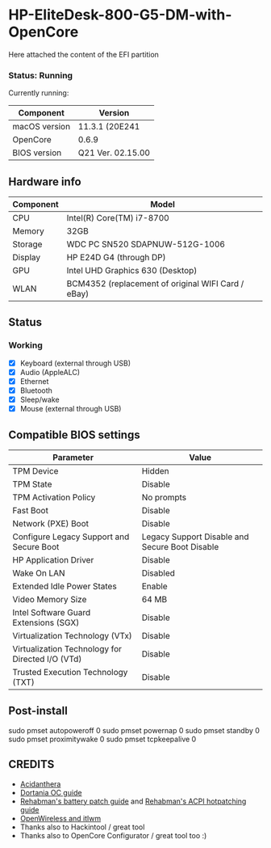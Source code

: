 # HP-EliteDesk-800-G5-DM-with-OpenCore

Here attached the content of the EFI partition

### Status: Running

Currently running:

| Component     | Version      |
| ------------- | ------------ |
| macOS version | 11.3.1 (20E241 |
| OpenCore      | 0.6.9        |
| BIOS version  | Q21 Ver. 02.15.00        |

## Hardware info

| Component | Model                                   |
| --------- | --------------------------------------- |
| CPU       | Intel(R) Core(TM) i7-8700    |
| Memory    | 32GB                       |
| Storage   | WDC PC SN520 SDAPNUW-512G-1006                 |
| Display   | HP E24D G4 (through DP)                 |
| GPU       | Intel UHD Graphics 630 (Desktop)                          |
| WLAN      | BCM4352 (replacement of original WIFI Card / eBay) |

## Status

### Working

- [x] Keyboard (external through USB)
- [x] Audio (AppleALC)
- [x] Ethernet
- [x] Bluetooth
- [x] Sleep/wake
- [x] Mouse (external through USB)

## Compatible BIOS settings

| Parameter     | Value      |
| ------------- | ------------ |
| TPM Device | Hidden |
| TPM State | Disable |
| TPM Activation Policy | No prompts |
| Fast Boot | Disable |
| Network (PXE) Boot | Disable |
| Configure Legacy Support and Secure Boot | Legacy Support Disable and Secure Boot Disable |
| HP Application Driver | Disable |
| Wake On LAN | Disabled |
| Extended Idle Power States | Enable |
| Video Memory Size | 64 MB |
| Intel Software Guard Extensions (SGX) | Disable |
| Virtualization Technology (VTx) | Disable |
| Virtualization Technology for Directed I/O (VTd) | Disable |
| Trusted Execution Technology (TXT) | Disable | 
  
## Post-install

sudo pmset autopoweroff 0
sudo pmset powernap 0
sudo pmset standby 0
sudo pmset proximitywake 0
sudo pmset tcpkeepalive 0

## CREDITS

- [Acidanthera](https://github.com/acidanthera)
- [Dortania OC guide](https://dortania.github.io/OpenCore-Install-Guide/)
- [Rehabman's battery patch guide](https://www.tonymacx86.com/threads/guide-how-to-patch-dsdt-for-working-battery-status.116102/) and [Rehabman's ACPI hotpatching guide](https://www.tonymacx86.com/threads/guide-using-clover-to-hotpatch-acpi.200137/)
- [OpenWireless and itlwm](https://github.com/OpenIntelWireless/itlwm)
- Thanks also to Hackintool / great tool
- Thanks also to OpenCore Configurator / great tool too :)

